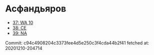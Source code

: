 # Асфандьяров
- [37: WA 10](37.md)
- [38: CE](38.md)
- [39: NA](39.md)

Commit: c94c4908204c3373fee4d5e250c3f4cda44b2f41
 fetched at: 20201210-204714
